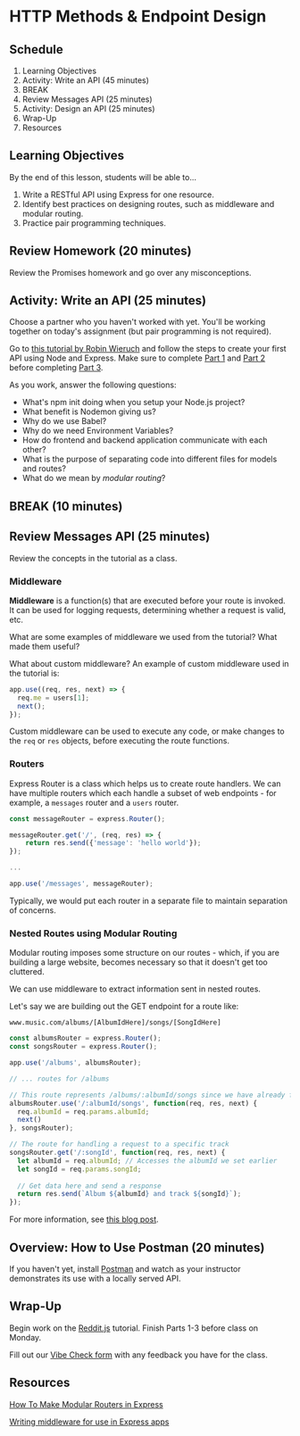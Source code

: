 # HTTP Methods & Endpoint Design

## Schedule

1. Learning Objectives
1. Activity: Write an API (45 minutes)
1. BREAK
1. Review Messages API (25 minutes)
1. Activity: Design an API (25 minutes)
1. Wrap-Up
1. Resources

## Learning Objectives

By the end of this lesson, students will be able to...

1. Write a RESTful API using Express for one resource.
1. Identify best practices on designing routes, such as middleware and modular routing.
1. Practice pair programming techniques.

## Review Homework (20 minutes)

Review the Promises homework and go over any misconceptions.

## Activity: Write an API (25 minutes)

Choose a partner who you haven't worked with yet. You'll be working together on today's assignment (but pair programming is not required).

Go to [this tutorial by Robin Wieruch](https://www.robinwieruch.de/node-express-server-rest-api) and follow the steps to create your first API using Node and Express. Make sure to complete [Part 1](https://www.robinwieruch.de/minimal-node-js-babel-setup/) and [Part 2](https://www.robinwieruch.de/node-js-express-tutorial/) before completing [Part 3](https://www.robinwieruch.de/node-express-server-rest-api). 

As you work, answer the following questions:

- What's npm init doing when you setup your Node.js project?
- What benefit is Nodemon giving us?
- Why do we use Babel?
- Why do we need Environment Variables?
- How do frontend and backend application communicate with each other?
- What is the purpose of separating code into different files for models and routes?
- What do we mean by *modular routing*? 

## BREAK (10 minutes)

## Review Messages API (25 minutes)

Review the concepts in the tutorial as a class.

### Middleware

**Middleware** is a function(s) that are executed before your route is invoked. It can be used for logging requests, determining whether a request is valid, etc.

What are some examples of middleware we used from the tutorial? What made them useful?

What about custom middleware? An example of custom middleware used in the tutorial is:

```js
app.use((req, res, next) => {
  req.me = users[1];
  next();
});
```

Custom middleware can be used to execute any code, or make changes to the `req` or `res` objects, before executing the route functions.

### Routers

Express Router is a class which helps us to create route handlers. We can have multiple routers which each handle a subset of web endpoints - for example, a `messages` router and a `users` router.

```js
const messageRouter = express.Router();

messageRouter.get('/', (req, res) => {
    return res.send({'message': 'hello world'});
});

...

app.use('/messages', messageRouter);
```

Typically, we would put each router in a separate file to maintain separation of concerns.

### Nested Routes using Modular Routing

Modular routing imposes some structure on our routes - which, if you are building a large website, becomes necessary so that it doesn't get too cluttered.

We can use middleware to extract information sent in nested routes.

Let's say we are building out the GET endpoint for a route like:

`www.music.com/albums/[AlbumIdHere]/songs/[SongIdHere]`

```js
const albumsRouter = express.Router();
const songsRouter = express.Router();

app.use('/albums', albumsRouter);

// ... routes for /albums

// This route represents /albums/:albumId/songs since we have already forwarded '/albums' above!
albumsRouter.use('/:albumId/songs', function(req, res, next) {
  req.albumId = req.params.albumId;
  next() 
}, songsRouter);

// The route for handling a request to a specific track
songsRouter.get('/:songId', function(req, res, next) {
  let albumId = req.albumId; // Accesses the albumId we set earlier
  let songId = req.params.songId;
  
  // Get data here and send a response
  return res.send(`Album ${albumId} and track ${songId}`);
});
```

For more information, see [this blog post](https://medium.com/@zachcaceres/child-routers-in-express-56f904597b1b).

## Overview: How to Use Postman (20 minutes)

If you haven't yet, install [Postman](https://www.postman.com/downloads/) and watch as your instructor demonstrates its use with a locally served API.

## Wrap-Up

Begin work on the [Reddit.js](https://www.makeschool.com/academy/track/reddit-clone-in-node-js) tutorial. Finish Parts 1-3 before class on Monday.

Fill out our [Vibe Check form](https://make.sc/bew1.3-vibe-check) with any feedback you have for the class.

## Resources

[How To Make Modular Routers in Express](https://medium.com/@zachcaceres/child-routers-in-express-56f904597b1b)

[Writing middleware for use in Express apps](https://expressjs.com/en/guide/writing-middleware.html)